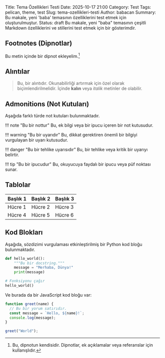 Title: Tema Özellikleri Testi
Date: 2025-10-17 21:00
Category: Test
Tags: pelican, theme, test
Slug: tema-ozellikleri-testi
Author: babacan
Summary: Bu makale, yeni 'baba' temasının özelliklerini test etmek için oluşturulmuştur.
Status: draft
Bu makale, yeni "baba" temasının çeşitli Markdown özelliklerini ve stillerini test etmek için bir gösterimdir.

## Footnotes (Dipnotlar)

Bu metin içinde bir dipnot ekleyelim.[^1]

[^1]: Bu, dipnotun kendisidir. Dipnotlar, ek açıklamalar veya referanslar için kullanışlıdır.

## Alıntılar

> Bu, bir alıntıdır. Okunabilirliği artırmak için özel olarak biçimlendirilmelidir. İçinde **kalın** veya _italik_ metinler de olabilir.

## Admonitions (Not Kutuları)

Aşağıda farklı türde not kutuları bulunmaktadır.

!!! note "Bu bir nottur"
Bu, ek bilgi veya bir ipucu içeren bir not kutusudur.

!!! warning "Bu bir uyarıdır"
Bu, dikkat gerektiren önemli bir bilgiyi vurgulayan bir uyarı kutusudur.

!!! danger "Bu bir tehlike uyarısıdır"
Bu, bir tehlike veya kritik bir uyarıyı belirtir.

!!! tip "Bu bir ipucudur"
Bu, okuyucuya faydalı bir ipucu veya püf noktası sunar.

## Tablolar

| Başlık 1 | Başlık 2 | Başlık 3 |
| -------- | -------- | -------- |
| Hücre 1  | Hücre 2  | Hücre 3  |
| Hücre 4  | Hücre 5  | Hücre 6  |

## Kod Blokları

Aşağıda, sözdizimi vurgulaması etkinleştirilmiş bir Python kod bloğu bulunmaktadır.

```python
def hello_world():
    """Bu bir docstring."""
    message = "Merhaba, Dünya!"
    print(message)

# Fonksiyonu çağır
hello_world()
```

Ve burada da bir JavaScript kod bloğu var:

```javascript
function greet(name) {
  // Bu bir yorum satırıdır.
  const message = `Hello, ${name}!`;
  console.log(message);
}

greet("World");
```
